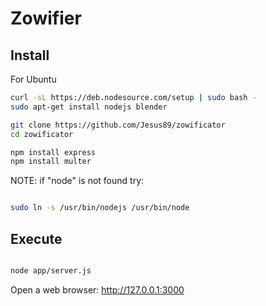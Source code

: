 # Zowifier

## Install

For Ubuntu

```bash
curl -sL https://deb.nodesource.com/setup | sudo bash -
sudo apt-get install nodejs blender

git clone https://github.com/Jesus89/zowificator
cd zowificator

npm install express
npm install multer 

```

NOTE: if "node" is not found try:

```bash

sudo ln -s /usr/bin/nodejs /usr/bin/node

```

## Execute

```bash

node app/server.js

```

Open a web browser: http://127.0.0.1:3000

